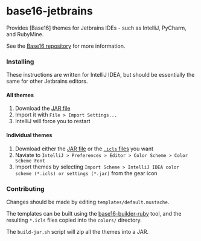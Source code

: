 base16-jetbrains
===========

Provides [Base16] themes for Jetbrains IDEs - such as IntelliJ, PyCharm, and RubyMine. 

See the [Base16 repository](https://github.com/chriskempson/base16) for more information.

### Installing

These instructions are written for IntelliJ IDEA, but should be essentially the same for other Jetbrains editors.

#### All themes

1. Download the [JAR file](https://github.com/adilosa/base16-jetbrains/raw/master/Base16Jetbrains.jar)
2. Import it with `File > Import Settings...`
3. IntelliJ will force you to restart

#### Individual themes

1. Download either the [JAR file](https://github.com/adilosa/base16-jetbrains/raw/master/Base16Idea.jar) or the [`.icls` files](https://github.com/adilosa/base16-jetbrains/tree/master/colors) you want
2. Naviate to `IntelliJ > Preferences > Editor > Color Scheme > Color Scheme Font`
3. Import themes by selecting `Import Scheme > IntelliJ IDEA color scheme (*.icls) or settings (*.jar)` from the gear icon

### Contributing

Changes should be made by editing `templates/default.mustache`.

The templates can be built using the [base16-builder-ruby](https://github.com/obahareth/base16-builder-ruby) tool, and the resulting `*.icls` files copied into the `colors/` directory.

The `build-jar.sh` script will zip all the themes into a JAR. 

